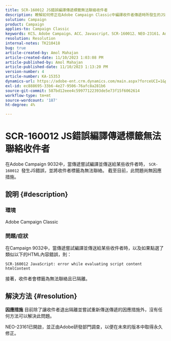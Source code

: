 ```yaml
---
title: SCR-160012 JS錯誤編譯傳遞標籤無法聯絡收件者
description: 瞭解如何修正在Adobe Campaign Classic中編譯收件者傳遞時所發生的JS錯誤。 目前尚無此問題的因應措施。
solution: Campaign
product: Campaign
applies-to: Campaign Classic
keywords: KCS、Adobe Campaign、ACC、Javascript、SCR-160012、NEO-23161、Adobe Campaign Classic、錯誤、編譯收件者的傳送，收件者標籤為無法聯絡
resolution: Resolution
internal-notes: TK210418
bug: true
article-created-by: Amol Mahajan
article-created-date: 11/10/2023 1:03:08 PM
article-published-by: Amol Mahajan
article-published-date: 11/10/2023 1:13:20 PM
version-number: 4
article-number: KA-15353
dynamics-url: https://adobe-ent.crm.dynamics.com/main.aspx?forceUCI=1&pagetype=entityrecord&etn=knowledgearticle&id=df5c777b-c97f-ee11-8179-6045bd006b25
exl-id: ec888695-33b6-4e27-9506-76afc8a281b6
source-git-commit: 587bd12eee4c59977122393de5e73f15f6062614
workflow-type: tm+mt
source-wordcount: '187'
ht-degree: 4%

---
```


# SCR-160012 JS錯誤編譯傳遞標籤無法聯絡收件者


在Adobe Campaign 9032中，當傳遞嘗試編譯並傳送給某些收件者時， `SCR-160012 `發生JS錯誤，並將收件者標籤為無法聯絡。 截至目前，此問題尚無因應措施。

## 說明 {#description}


### <b>環境</b>

Adobe Campaign Classic



### <b>問題/症狀</b>

在Campaign 9032中，當傳遞嘗試編譯並傳送給某些收件者時，以及如果點選了類似以下的HTML內容錯誤，則：


```
SCR-160012 JavaScript: error while evaluating script content htmlContent
```


接著，收件者會標籤為無法聯絡且已隔離。


## 解決方法 {#resolution}

<b>因應措施</b>
目前除了讓收件者退出隔離並嘗試重新傳送傳遞的因應措施外，沒有任何方法可以解決此問題。

NEO-23161已開啟，並正由Adobe研發部門調查，以便在未來的版本中取得永久修正。
